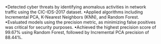 •Detected cyber threats by identifying anomalous activities in network traffic using the CIC-IDS-2017 dataset.
•Applied algorithms including Incremental PCA, K-Nearest Neighbors (KNN), and Random Forest.
•Evaluated models using the precision metric, as minimizing false positives was critical for security purposes.
•Achieved the highest precision score of 99.67% using Random Forest, followed by Incremental PCA precision of 88.44%.
